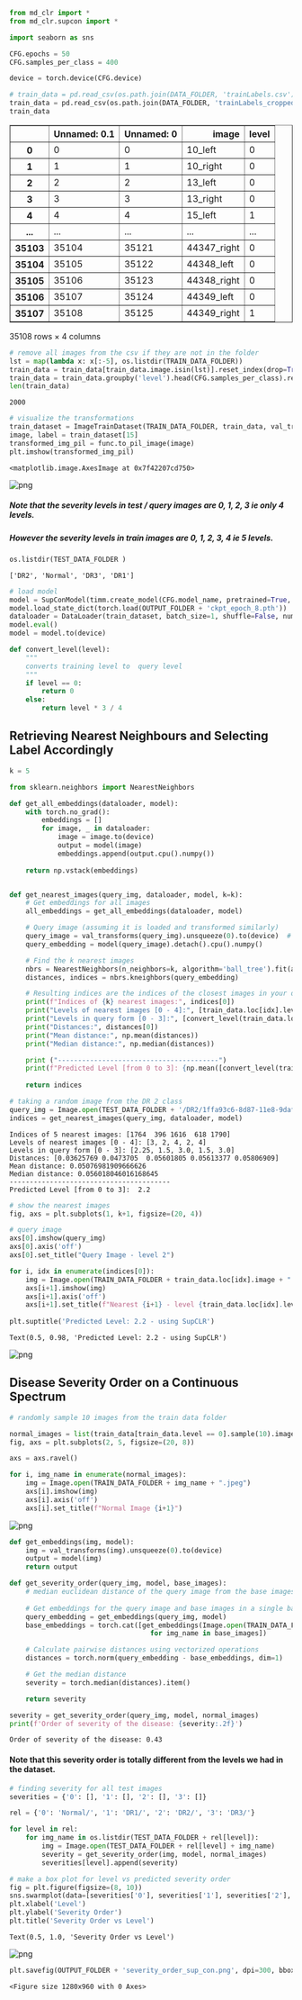 ```python
from md_clr import *
from md_clr.supcon import *

import seaborn as sns
```

```python
CFG.epochs = 50
CFG.samples_per_class = 400
```

```python
device = torch.device(CFG.device)
```

```python
# train_data = pd.read_csv(os.path.join(DATA_FOLDER, 'trainLabels.csv'))
train_data = pd.read_csv(os.path.join(DATA_FOLDER, 'trainLabels_cropped.csv'))
train_data
```




<div>

<table border="1" class="dataframe">
  <thead>
    <tr style="text-align: right;">
      <th></th>
      <th>Unnamed: 0.1</th>
      <th>Unnamed: 0</th>
      <th>image</th>
      <th>level</th>
    </tr>
  </thead>
  <tbody>
    <tr>
      <th>0</th>
      <td>0</td>
      <td>0</td>
      <td>10_left</td>
      <td>0</td>
    </tr>
    <tr>
      <th>1</th>
      <td>1</td>
      <td>1</td>
      <td>10_right</td>
      <td>0</td>
    </tr>
    <tr>
      <th>2</th>
      <td>2</td>
      <td>2</td>
      <td>13_left</td>
      <td>0</td>
    </tr>
    <tr>
      <th>3</th>
      <td>3</td>
      <td>3</td>
      <td>13_right</td>
      <td>0</td>
    </tr>
    <tr>
      <th>4</th>
      <td>4</td>
      <td>4</td>
      <td>15_left</td>
      <td>1</td>
    </tr>
    <tr>
      <th>...</th>
      <td>...</td>
      <td>...</td>
      <td>...</td>
      <td>...</td>
    </tr>
    <tr>
      <th>35103</th>
      <td>35104</td>
      <td>35121</td>
      <td>44347_right</td>
      <td>0</td>
    </tr>
    <tr>
      <th>35104</th>
      <td>35105</td>
      <td>35122</td>
      <td>44348_left</td>
      <td>0</td>
    </tr>
    <tr>
      <th>35105</th>
      <td>35106</td>
      <td>35123</td>
      <td>44348_right</td>
      <td>0</td>
    </tr>
    <tr>
      <th>35106</th>
      <td>35107</td>
      <td>35124</td>
      <td>44349_left</td>
      <td>0</td>
    </tr>
    <tr>
      <th>35107</th>
      <td>35108</td>
      <td>35125</td>
      <td>44349_right</td>
      <td>1</td>
    </tr>
  </tbody>
</table>
<p>35108 rows × 4 columns</p>
</div>



```python
# remove all images from the csv if they are not in the folder
lst = map(lambda x: x[:-5], os.listdir(TRAIN_DATA_FOLDER))
train_data = train_data[train_data.image.isin(lst)].reset_index(drop=True)
train_data = train_data.groupby('level').head(CFG.samples_per_class).reset_index(drop=True)
len(train_data)
```




    2000



```python
# visualize the transformations
train_dataset = ImageTrainDataset(TRAIN_DATA_FOLDER, train_data, val_transforms)
image, label = train_dataset[15]
transformed_img_pil = func.to_pil_image(image)
plt.imshow(transformed_img_pil)
```




    <matplotlib.image.AxesImage at 0x7f42207cd750>




    
![png](image_retrieval_files/image_retrieval_5_1.png)
    


##### Note that the severity levels in test / query images are 0, 1, 2, 3 ie only 4 levels.
##### However the severity levels in train images are 0, 1, 2, 3, 4 ie 5 levels.

```python
os.listdir(TEST_DATA_FOLDER )
```




    ['DR2', 'Normal', 'DR3', 'DR1']



```python
# load model
model = SupConModel(timm.create_model(CFG.model_name, pretrained=True, num_classes=0))
model.load_state_dict(torch.load(OUTPUT_FOLDER + 'ckpt_epoch_8.pth'))
dataloader = DataLoader(train_dataset, batch_size=1, shuffle=False, num_workers=CFG.workers)
model.eval()
model = model.to(device)
```

```python
def convert_level(level):
    """
    converts training level to  query level
    """
    if level == 0:
        return 0
    else:
        return level * 3 / 4
```

## Retrieving Nearest Neighbours and Selecting Label Accordingly

```python
k = 5
```

```python
from sklearn.neighbors import NearestNeighbors

def get_all_embeddings(dataloader, model):
    with torch.no_grad():
        embeddings = []
        for image, _ in dataloader:
            image = image.to(device)
            output = model(image)       
            embeddings.append(output.cpu().numpy())
        
    return np.vstack(embeddings)


def get_nearest_images(query_img, dataloader, model, k=k):
    # Get embeddings for all images
    all_embeddings = get_all_embeddings(dataloader, model)

    # Query image (assuming it is loaded and transformed similarly)
    query_image = val_transforms(query_img).unsqueeze(0).to(device)  # Unsqueeze to add the batch dimension
    query_embedding = model(query_image).detach().cpu().numpy()

    # Find the k nearest images
    nbrs = NearestNeighbors(n_neighbors=k, algorithm='ball_tree').fit(all_embeddings)
    distances, indices = nbrs.kneighbors(query_embedding)

    # Resulting indices are the indices of the closest images in your dataset
    print(f"Indices of {k} nearest images:", indices[0])
    print("Levels of nearest images [0 - 4]:", [train_data.loc[idx].level for idx in indices[0]])
    print("Levels in query form [0 - 3]:", [convert_level(train_data.loc[idx].level) for idx in indices[0]])
    print("Distances:", distances[0])
    print("Mean distance:", np.mean(distances))
    print("Median distance:", np.median(distances))

    print ("----------------------------------------")
    print(f"Predicted Level [from 0 to 3]: {np.mean([convert_level(train_data.loc[idx].level) for idx in indices[0]]): .1f}")
    
    return indices
```

```python
# taking a random image from the DR 2 class
query_img = Image.open(TEST_DATA_FOLDER + '/DR2/1ffa93c6-8d87-11e8-9daf-6045cb817f5b..JPG')
indices = get_nearest_images(query_img, dataloader, model)
```

    Indices of 5 nearest images: [1764  396 1616  618 1790]
    Levels of nearest images [0 - 4]: [3, 2, 4, 2, 4]
    Levels in query form [0 - 3]: [2.25, 1.5, 3.0, 1.5, 3.0]
    Distances: [0.03625769 0.0473705  0.05601805 0.05613377 0.05806909]
    Mean distance: 0.05076981909666626
    Median distance: 0.056018046016168645
    ----------------------------------------
    Predicted Level [from 0 to 3]:  2.2


```python
# show the nearest images
fig, axs = plt.subplots(1, k+1, figsize=(20, 4))

# query image
axs[0].imshow(query_img)
axs[0].axis('off')
axs[0].set_title("Query Image - level 2")

for i, idx in enumerate(indices[0]):
    img = Image.open(TRAIN_DATA_FOLDER + train_data.loc[idx].image + ".jpeg")
    axs[i+1].imshow(img)
    axs[i+1].axis('off')
    axs[i+1].set_title(f"Nearest {i+1} - level {train_data.loc[idx].level}")
    
plt.suptitle('Predicted Level: 2.2 - using SupCLR')
```




    Text(0.5, 0.98, 'Predicted Level: 2.2 - using SupCLR')




    
![png](image_retrieval_files/image_retrieval_14_1.png)
    


## Disease Severity Order on a Continuous Spectrum

```python
# randomly sample 10 images from the train data folder

normal_images = list(train_data[train_data.level == 0].sample(10).image)
fig, axs = plt.subplots(2, 5, figsize=(20, 8))

axs = axs.ravel()

for i, img_name in enumerate(normal_images):
    img = Image.open(TRAIN_DATA_FOLDER + img_name + ".jpeg")
    axs[i].imshow(img)
    axs[i].axis('off')
    axs[i].set_title(f"Normal Image {i+1}")
```


    
![png](image_retrieval_files/image_retrieval_16_0.png)
    


```python
def get_embeddings(img, model):
    img = val_transforms(img).unsqueeze(0).to(device)
    output = model(img)
    return output

def get_severity_order(query_img, model, base_images):
    # median euclidean distance of the query image from the base images
    
    # Get embeddings for the query image and base images in a single batch
    query_embedding = get_embeddings(query_img, model)
    base_embeddings = torch.cat([get_embeddings(Image.open(TRAIN_DATA_FOLDER + img_name + ".jpeg"), model)
                                   for img_name in base_images])

    # Calculate pairwise distances using vectorized operations
    distances = torch.norm(query_embedding - base_embeddings, dim=1)

    # Get the median distance
    severity = torch.median(distances).item()

    return severity
```

```python
severity = get_severity_order(query_img, model, normal_images)
print(f'Order of severity of the disease: {severity:.2f}')
```

    Order of severity of the disease: 0.43


#### Note that this severity order is totally different from the levels we had in the dataset.

```python
# finding severity for all test images
severities = {'0': [], '1': [], '2': [], '3': []}

rel = {'0': 'Normal/', '1': 'DR1/', '2': 'DR2/', '3': 'DR3/'}

for level in rel:
    for img_name in os.listdir(TEST_DATA_FOLDER + rel[level]):
        img = Image.open(TEST_DATA_FOLDER + rel[level] + img_name)
        severity = get_severity_order(img, model, normal_images)
        severities[level].append(severity)
```

```python
# make a box plot for level vs predicted severity order
fig = plt.figure(figsize=(8, 10))
sns.swarmplot(data=[severities['0'], severities['1'], severities['2'], severities['3']])
plt.xlabel('Level')
plt.ylabel('Severity Order')
plt.title('Severity Order vs Level')
```
    Text(0.5, 1.0, 'Severity Order vs Level')




    
![png](image_retrieval_files/image_retrieval_21_2.png)
    


```python
plt.savefig(OUTPUT_FOLDER + 'severity_order_sup_con.png', dpi=300, bbox_inches='tight')
```


    <Figure size 1280x960 with 0 Axes>

